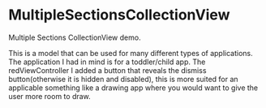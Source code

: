 # MultipleSectionsCollectionView
Multiple Sections CollectionView demo.

This is a model that can be used for many different types of applications.
The application I had in mind is for a toddler/child app. 
The redViewController I added a button that reveals the dismiss button(otherwise it is hidden and disabled), this is more suited for an applicable something like a drawing app where you would want to give the user more room to draw.
